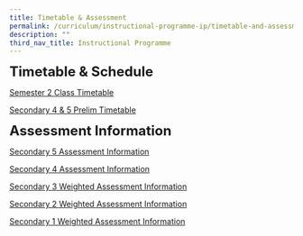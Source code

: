 ```yaml
---
title: Timetable & Assessment
permalink: /curriculum/instructional-programme-ip/timetable-and-assessment/
description: ""
third_nav_title: Instructional Programme
---
```

**<font size="5">Timetable &amp; Schedule</font>**

[Semester 2 Class Timetable](https://sites.google.com/moe.edu.sg/skss-student-ict/2023-timetable)  

[Secondary 4 &amp; 5 Prelim Timetable](/files/WA%20&amp;%20MA/Term%203/2023%20prelim%20timetable_sec%204&amp;5%20_(24%20jul).pdf)


**<font size="5">Assessment Information</font>**

[Secondary 5 Assessment Information](/files/WA%20&amp;%20MA/Term%203/sec%205_assessment%20information_sem2_2023_(final).pdf)

[Secondary 4 Assessment Information](/files/WA%20&amp;%20MA/Term%203/sec%204_assessment%20information_sem2_2023%20(final).pdf)

[Secondary 3 Weighted Assessment Information](/files/WA%20&amp;%20MA/Term%203/sec%203_weighted%20assesment_sem%202_2023_final.pdf)

[Secondary 2 Weighted Assessment Information](/files/WA%20&amp;%20MA/Term%203/sec%202_weighted%20assesment_sem%202_2023_final.pdf)

[Secondary 1 Weighted Assessment Information](/files/WA%20&amp;%20MA/Term%203/sec%201_weighted%20assesment_sem%202_2023_final.pdf)